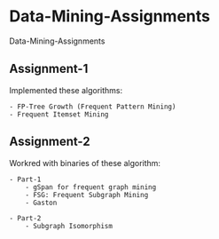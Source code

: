 # Data-Mining-Assignments
Data-Mining-Assignments

## Assignment-1

Implemented these algorithms:

	- FP-Tree Growth (Frequent Pattern Mining)
	- Frequent Itemset Mining

## Assignment-2

Workred with binaries of these algorithm:

	- Part-1
		- gSpan for frequent graph mining
		- FSG: Frequent Subgraph Mining 
		- Gaston

	- Part-2
		- Subgraph Isomorphism

